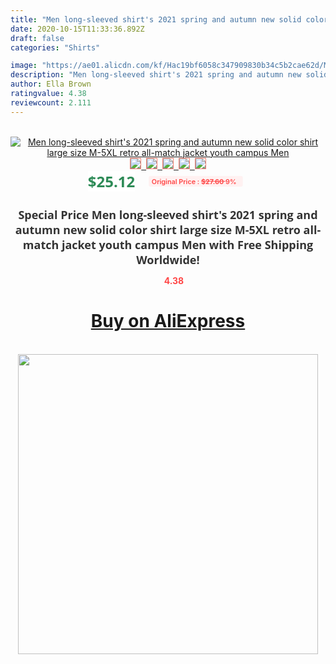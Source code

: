 ```yaml
---
title: "Men long-sleeved shirt's 2021 spring and autumn new solid color shirt large size M-5XL retro all-match jacket youth campus Men"
date: 2020-10-15T11:33:36.892Z
draft: false
categories: "Shirts"

image: "https://ae01.alicdn.com/kf/Hac19bf6058c347909830b34c5b2cae62d/Men-long-sleeved-shirt-s-2021-spring-and-autumn-new-solid-color-shirt-large-size-M.jpg"
description: "Men long-sleeved shirt's 2021 spring and autumn new solid color shirt large size M-5XL retro all-match jacket youth campus Men"
author: Ella Brown
ratingvalue: 4.38
reviewcount: 2.111
---
```

<br>
<div style="text-align: center;">
<a href="https://s.click.aliexpress.com/e/_AmLALx" target="_blank" rel="nofollow noopener noreferrer"><img alt="Men long-sleeved shirt's 2021 spring and autumn new solid color shirt large size M-5XL retro all-match jacket youth campus Men" class="magnifier-image" src="https://ae01.alicdn.com/kf/Hac19bf6058c347909830b34c5b2cae62d/Men-long-sleeved-shirt-s-2021-spring-and-autumn-new-solid-color-shirt-large-size-M.jpg_640x640.jpg">
<br>
<img style="border:1px solid salmon" src="https://ae01.alicdn.com/kf/Hac19bf6058c347909830b34c5b2cae62d/Men-long-sleeved-shirt-s-2021-spring-and-autumn-new-solid-color-shirt-large-size-M.jpg_120x120.jpg">&nbsp;&nbsp;<img style="border:1px solid salmon" src="https://ae01.alicdn.com/kf/Ha01b70b6e0d9489faa1e61c43a81cf2av/Men-long-sleeved-shirt-s-2021-spring-and-autumn-new-solid-color-shirt-large-size-M.jpg_120x120.jpg">&nbsp;&nbsp;<img style="border:1px solid salmon" src="https://ae01.alicdn.com/kf/H95330288246f40ec87f1f8142c6fcd14T/Men-long-sleeved-shirt-s-2021-spring-and-autumn-new-solid-color-shirt-large-size-M.jpg_120x120.jpg">&nbsp;&nbsp;<img style="border:1px solid salmon" src="https://ae01.alicdn.com/kf/H2a8709f6f66b4bbf8a5f5e89b0686ca0j/Men-long-sleeved-shirt-s-2021-spring-and-autumn-new-solid-color-shirt-large-size-M.jpg_120x120.jpg">&nbsp;&nbsp;<img style="border:1px solid salmon" src="https://ae01.alicdn.com/kf/H9dd01f57baf942d3ae7ee1879323c2a9E/Men-long-sleeved-shirt-s-2021-spring-and-autumn-new-solid-color-shirt-large-size-M.jpg_120x120.jpg"></a></div><br0>
<div style="text-align: center;"><span style="background-color: white; border: 0px; box-sizing: border-box; color: seagreen; display: inline-block; font-family: &quot;open sans&quot; , &quot;arial&quot; , &quot;helvetica&quot; , sans-serif , &quot;heiti&quot;; font-size: 24px; font-stretch: inherit; font-weight: 700; line-height: inherit; margin: 0px 10px 0px 0px; padding: 0px; vertical-align: middle;">$25.12 </span>
<span style="background: rgb(255 , 241 , 241); border-radius: 3px; border: 0px; box-sizing: border-box; color: #ff4747; display: inline-block; font-family: inherit; font-size: 12px; font-stretch: inherit; font-style: inherit; font-variant: inherit; font-weight: 600; line-height: inherit; margin: 0px; padding: 2px 5px; transform: scale(0.9); vertical-align: middle;">Original Price : <b style="text-decoration: line-through;">$27.60 </b> 9%&nbsp;&nbsp;</span></div>
<h1 style="color: #333333; display: inline-block; font-family: &quot;open sans&quot; , &quot;arial&quot; , &quot;helvetica&quot; , sans-serif , &quot;heiti&quot;; font-size: 18px; font-stretch: inherit; font-weight: 700; text-align: center;">Special Price Men long-sleeved shirt's 2021 spring and autumn new solid color shirt large size M-5XL retro all-match jacket youth campus Men with Free Shipping Worldwide!</h1>
<div style="color: #ff4747; text-align: center;">
<img src="https://4.bp.blogspot.com/-M0ZcTcb-5uY/XleCXlxnR4I/AAAAAAAAAEc/OrjgMkXV1oMQFaCRZj5HQwOCBcu3w1FegCPcBGAYYCw/s1600/star.png" style="height: 15px;">&nbsp;<b>4.38</b></div>
<div class="button_cont" align="center"><a class="buynow_a" href="https://s.click.aliexpress.com/e/_AmLALx" target="_blank" rel="nofollow noopener noreferrer"><H1>Buy on AliExpress</H1></a></div><br>
<div class="separator" style="clear: both; text-align: center;">
<img src="https://lh3.googleusercontent.com/-pTy5HemUv9M/XlePHvY0dAI/AAAAAAAAAE4/0nX5iRUoIWY8eMW9Dpxeirr157OZliDIgCLcBGAsYHQ/s1600/badge.gif" width="480">
</div>

